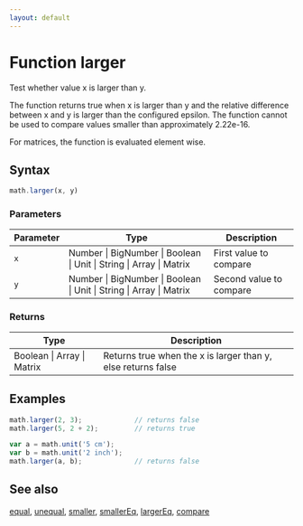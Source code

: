 ```yaml
---
layout: default
---
```


# Function larger

Test whether value x is larger than y.

The function returns true when x is larger than y and the relative
difference between x and y is larger than the configured epsilon. The
function cannot be used to compare values smaller than approximately 2.22e-16.

For matrices, the function is evaluated element wise.


## Syntax

```js
math.larger(x, y)
```

### Parameters

Parameter | Type | Description
--------- | ---- | -----------
`x` | Number &#124; BigNumber &#124; Boolean &#124; Unit &#124; String &#124; Array &#124; Matrix | First value to compare
`y` | Number &#124; BigNumber &#124; Boolean &#124; Unit &#124; String &#124; Array &#124; Matrix | Second value to compare

### Returns

Type | Description
---- | -----------
Boolean &#124; Array &#124; Matrix | Returns true when the x is larger than y, else returns false


## Examples

```js
math.larger(2, 3);             // returns false
math.larger(5, 2 + 2);         // returns true

var a = math.unit('5 cm');
var b = math.unit('2 inch');
math.larger(a, b);             // returns false
```


## See also

[equal](equal.html),
[unequal](unequal.html),
[smaller](smaller.html),
[smallerEq](smallerEq.html),
[largerEq](largerEq.html),
[compare](compare.html)


<!-- Note: This file is automatically generated from source code comments. Changes made in this file will be overridden. -->
